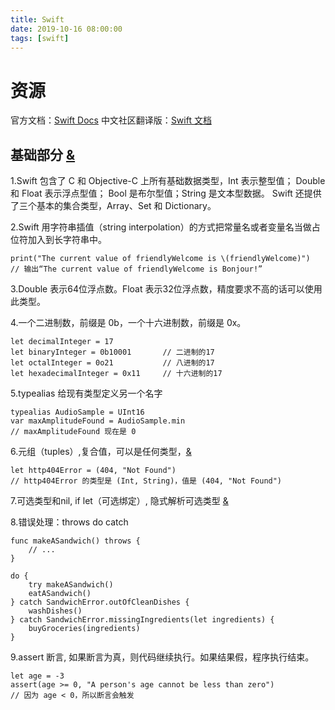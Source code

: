 ```yaml
---
title: Swift
date: 2019-10-16 08:00:00
tags: [swift]
---
```


# 资源

官方文档：[Swift Docs](https://docs.swift.org/swift-book/)
中文社区翻译版：[Swift 文档](https://swiftgg.gitbook.io/swift/)

## 基础部分 [&](https://swiftgg.gitbook.io/swift/swift-jiao-cheng/01_the_basics)

1.Swift 包含了 C 和 Objective-C 上所有基础数据类型，Int 表示整型值； Double 和 Float 表示浮点型值； Bool 是布尔型值；String 是文本型数据。 Swift 还提供了三个基本的集合类型，Array、Set 和 Dictionary。

2.Swift 用字符串插值（string interpolation）的方式把常量名或者变量名当做占位符加入到长字符串中。
```
print("The current value of friendlyWelcome is \(friendlyWelcome)")
// 输出“The current value of friendlyWelcome is Bonjour!”
```
3.Double 表示64位浮点数。Float 表示32位浮点数，精度要求不高的话可以使用此类型。

4.一个二进制数，前缀是 0b，一个十六进制数，前缀是 0x。
```
let decimalInteger = 17
let binaryInteger = 0b10001       // 二进制的17
let octalInteger = 0o21           // 八进制的17
let hexadecimalInteger = 0x11     // 十六进制的17
```

5.typealias 给现有类型定义另一个名字
```
typealias AudioSample = UInt16
var maxAmplitudeFound = AudioSample.min
// maxAmplitudeFound 现在是 0
```

6.元组（tuples）,复合值，可以是任何类型，[&](https://swiftgg.gitbook.io/swift/swift-jiao-cheng/01_the_basics#tuples)
```
let http404Error = (404, "Not Found")
// http404Error 的类型是 (Int, String)，值是 (404, "Not Found")
```

7.可选类型和nil, if let（可选绑定）, 隐式解析可选类型 [&](https://swiftgg.gitbook.io/swift/swift-jiao-cheng/01_the_basics#implicityly-unwrapped-optionals)


8.错误处理：throws do catch
```
func makeASandwich() throws {
    // ...
}

do {
    try makeASandwich()
    eatASandwich()
} catch SandwichError.outOfCleanDishes {
    washDishes()
} catch SandwichError.missingIngredients(let ingredients) {
    buyGroceries(ingredients)
}
```

9.assert 断言, 如果断言为真，则代码继续执行。如果结果假，程序执行结束。
```
let age = -3
assert(age >= 0, "A person's age cannot be less than zero")
// 因为 age < 0，所以断言会触发
```